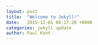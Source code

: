 ```yaml
---
layout: post
title:  "Welcome to Jekyll!"
date:   2015-12-01 08:17:20 +0000
categories: jekyll update
author: Paul Kent
---
```

